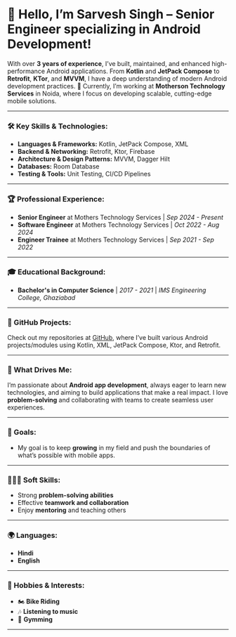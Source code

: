 # 👋 Hello, I’m Sarvesh Singh – Senior Engineer specializing in Android Development!

With over **3 years of experience**, I’ve built, maintained, and enhanced high-performance Android applications. From **Kotlin** and **JetPack Compose** to **Retrofit**, **KTor**, and **MVVM**, I have a deep understanding of modern Android development practices. 🚀 Currently, I’m working at **Motherson Technology Services** in Noida, where I focus on developing scalable, cutting-edge mobile solutions.

---

### 🛠️ Key Skills & Technologies:
- **Languages & Frameworks:** Kotlin, JetPack Compose, XML
- **Backend & Networking:** Retrofit, Ktor, Firebase
- **Architecture & Design Patterns:** MVVM, Dagger Hilt
- **Databases:** Room Database
- **Testing & Tools:** Unit Testing, CI/CD Pipelines

---

### 🏆 Professional Experience:
- **Senior Engineer** at Mothers Technology Services | *Sep 2024 - Present*
- **Software Engineer** at Mothers Technology Services | *Oct 2022 - Aug 2024*
- **Engineer Trainee** at Mothers Technology Services | *Sep 2021 - Sep 2022*

---

### 🎓 Educational Background:
- **Bachelor's in Computer Science** | *2017 - 2021* | *IMS Engineering College, Ghaziabad*

---

### 🌟 GitHub Projects:
Check out my repositories at [GitHub](https://github.com/Savvy2306?tab=repositories), where I’ve built various Android projects/modules using Kotlin, XML, JetPack Compose, Ktor, and Retrofit.

---

### 💬 What Drives Me:
I’m passionate about **Android app development**, always eager to learn new technologies, and aiming to build applications that make a real impact. I love **problem-solving** and collaborating with teams to create seamless user experiences.

---

### 🌱 Goals:
- My goal is to keep **growing** in my field and push the boundaries of what’s possible with mobile apps.

---

### 🧑‍🤝‍🧑 Soft Skills:
- Strong **problem-solving abilities**
- Effective **teamwork and collaboration**
- Enjoy **mentoring** and teaching others

---

### 🌍 Languages:
- **Hindi**
- **English**

---

### 🎯 Hobbies & Interests:
- 🏍️ **Bike Riding**
- 🎶 **Listening to music**
- 💪 **Gymming**

---

